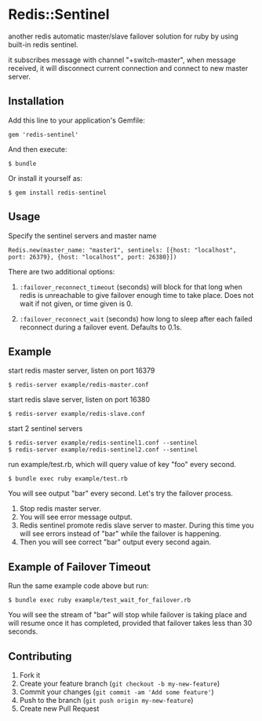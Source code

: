 # Redis::Sentinel

another redis automatic master/slave failover solution for ruby by
using built-in redis sentinel.

it subscribes message with channel "+switch-master", when message
received, it will disconnect current connection and connect to new
master server.

## Installation

Add this line to your application's Gemfile:

    gem 'redis-sentinel'

And then execute:

    $ bundle

Or install it yourself as:

    $ gem install redis-sentinel

## Usage

Specify the sentinel servers and master name

    Redis.new(master_name: "master1", sentinels: [{host: "localhost", port: 26379}, {host: "localhost", port: 26380}])

There are two additional options: 

1. `:failover_reconnect_timeout` (seconds) will block for that long when
   redis is unreachable to give failover enough time to take place. Does
   not wait if not given, or time given is 0.

2. `:failover_reconnect_wait` (seconds) how long to sleep after each
   failed reconnect during a failover event. Defaults to 0.1s.

## Example

start redis master server, listen on port 16379

```
$ redis-server example/redis-master.conf
```

start redis slave server, listen on  port 16380

```
$ redis-server example/redis-slave.conf
```

start 2 sentinel servers

```
$ redis-server example/redis-sentinel1.conf --sentinel
$ redis-server example/redis-sentinel2.conf --sentinel
```

run example/test.rb, which will query value of key "foo" every second.

```
$ bundle exec ruby example/test.rb
```

You will see output "bar" every second. Let's try the failover process.

1. Stop redis master server.
2. You will see error message output.
3. Redis sentinel promote redis slave server to master. During this time
   you will see errors instead of "bar" while the failover is happening.
4. Then you will see correct "bar" output every second again.

## Example of Failover Timeout
Run the same example code above but run:

```
$ bundle exec ruby example/test_wait_for_failover.rb
```

You will see the stream of "bar" will stop while failover is taking
place and will resume once it has completed, provided that failover
takes less than 30 seconds.

## Contributing

1. Fork it
2. Create your feature branch (`git checkout -b my-new-feature`)
3. Commit your changes (`git commit -am 'Add some feature'`)
4. Push to the branch (`git push origin my-new-feature`)
5. Create new Pull Request

[0]: https://github.com/redis/redis-rb
